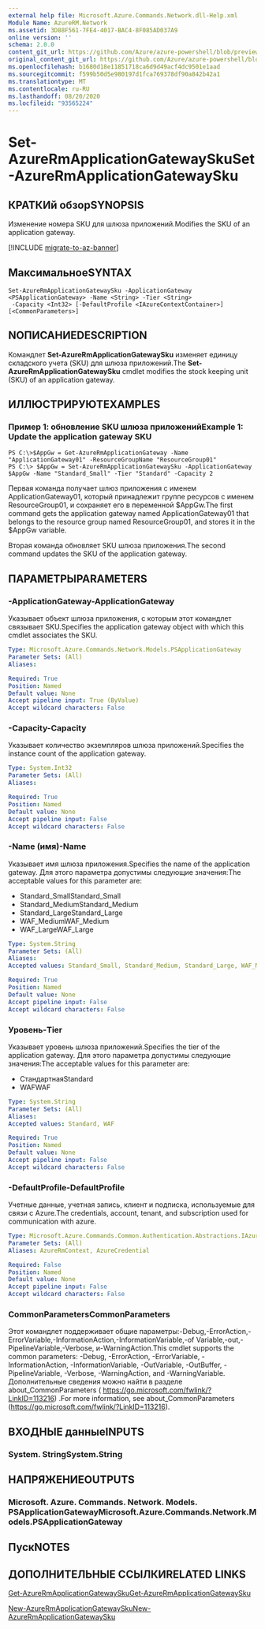 ```yaml
---
external help file: Microsoft.Azure.Commands.Network.dll-Help.xml
Module Name: AzureRM.Network
ms.assetid: 3D88F561-7FE4-4017-BAC4-8F085AD037A9
online version: ''
schema: 2.0.0
content_git_url: https://github.com/Azure/azure-powershell/blob/preview/src/ResourceManager/Network/Commands.Network/help/Set-AzureRmApplicationGatewaySku.md
original_content_git_url: https://github.com/Azure/azure-powershell/blob/preview/src/ResourceManager/Network/Commands.Network/help/Set-AzureRmApplicationGatewaySku.md
ms.openlocfilehash: b1680d18e11851718ca6d9d49acf4dc9501e1aad
ms.sourcegitcommit: f599b50d5e980197d1fca769378df90a842b42a1
ms.translationtype: MT
ms.contentlocale: ru-RU
ms.lasthandoff: 08/20/2020
ms.locfileid: "93565224"
---
```

# <span data-ttu-id="c3e06-101">Set-AzureRmApplicationGatewaySku</span><span class="sxs-lookup"><span data-stu-id="c3e06-101">Set-AzureRmApplicationGatewaySku</span></span>

## <span data-ttu-id="c3e06-102">КРАТКИй обзор</span><span class="sxs-lookup"><span data-stu-id="c3e06-102">SYNOPSIS</span></span>
<span data-ttu-id="c3e06-103">Изменение номера SKU для шлюза приложений.</span><span class="sxs-lookup"><span data-stu-id="c3e06-103">Modifies the SKU of an application gateway.</span></span>

[!INCLUDE [migrate-to-az-banner](../../includes/migrate-to-az-banner.md)]

## <span data-ttu-id="c3e06-104">Максимальное</span><span class="sxs-lookup"><span data-stu-id="c3e06-104">SYNTAX</span></span>

```
Set-AzureRmApplicationGatewaySku -ApplicationGateway <PSApplicationGateway> -Name <String> -Tier <String>
 -Capacity <Int32> [-DefaultProfile <IAzureContextContainer>] [<CommonParameters>]
```

## <span data-ttu-id="c3e06-105">NОПИСАНИЕ</span><span class="sxs-lookup"><span data-stu-id="c3e06-105">DESCRIPTION</span></span>
<span data-ttu-id="c3e06-106">Командлет **Set-AzureRmApplicationGatewaySku** изменяет единицу складского учета (SKU) для шлюза приложений.</span><span class="sxs-lookup"><span data-stu-id="c3e06-106">The **Set-AzureRmApplicationGatewaySku** cmdlet modifies the stock keeping unit (SKU) of an application gateway.</span></span>

## <span data-ttu-id="c3e06-107">ИЛЛЮСТРИРУЮТ</span><span class="sxs-lookup"><span data-stu-id="c3e06-107">EXAMPLES</span></span>

### <span data-ttu-id="c3e06-108">Пример 1: обновление SKU шлюза приложений</span><span class="sxs-lookup"><span data-stu-id="c3e06-108">Example 1: Update the application gateway SKU</span></span>
```
PS C:\>$AppGw = Get-AzureRmApplicationGateway -Name "ApplicationGateway01" -ResourceGroupName "ResourceGroup01"
PS C:\> $AppGw = Set-AzureRmApplicationGatewaySku -ApplicationGateway $AppGw -Name "Standard_Small" -Tier "Standard" -Capacity 2
```

<span data-ttu-id="c3e06-109">Первая команда получает шлюз приложения с именем ApplicationGateway01, который принадлежит группе ресурсов с именем ResourceGroup01, и сохраняет его в переменной $AppGw.</span><span class="sxs-lookup"><span data-stu-id="c3e06-109">The first command gets the application gateway named ApplicationGateway01 that belongs to the resource group named ResourceGroup01, and stores it in the $AppGw variable.</span></span>

<span data-ttu-id="c3e06-110">Вторая команда обновляет SKU шлюза приложения.</span><span class="sxs-lookup"><span data-stu-id="c3e06-110">The second command updates the SKU of the application gateway.</span></span>

## <span data-ttu-id="c3e06-111">ПАРАМЕТРЫ</span><span class="sxs-lookup"><span data-stu-id="c3e06-111">PARAMETERS</span></span>

### <span data-ttu-id="c3e06-112">-ApplicationGateway</span><span class="sxs-lookup"><span data-stu-id="c3e06-112">-ApplicationGateway</span></span>
<span data-ttu-id="c3e06-113">Указывает объект шлюза приложения, с которым этот командлет связывает SKU.</span><span class="sxs-lookup"><span data-stu-id="c3e06-113">Specifies the application gateway object with which this cmdlet associates the SKU.</span></span>

```yaml
Type: Microsoft.Azure.Commands.Network.Models.PSApplicationGateway
Parameter Sets: (All)
Aliases: 

Required: True
Position: Named
Default value: None
Accept pipeline input: True (ByValue)
Accept wildcard characters: False
```

### <span data-ttu-id="c3e06-114">-Capacity</span><span class="sxs-lookup"><span data-stu-id="c3e06-114">-Capacity</span></span>
<span data-ttu-id="c3e06-115">Указывает количество экземпляров шлюза приложений.</span><span class="sxs-lookup"><span data-stu-id="c3e06-115">Specifies the instance count of the application gateway.</span></span>

```yaml
Type: System.Int32
Parameter Sets: (All)
Aliases: 

Required: True
Position: Named
Default value: None
Accept pipeline input: False
Accept wildcard characters: False
```

### <span data-ttu-id="c3e06-116">-Name (имя)</span><span class="sxs-lookup"><span data-stu-id="c3e06-116">-Name</span></span>
<span data-ttu-id="c3e06-117">Указывает имя шлюза приложения.</span><span class="sxs-lookup"><span data-stu-id="c3e06-117">Specifies the name of the application gateway.</span></span>
<span data-ttu-id="c3e06-118">Для этого параметра допустимы следующие значения:</span><span class="sxs-lookup"><span data-stu-id="c3e06-118">The acceptable values for this parameter are:</span></span>

- <span data-ttu-id="c3e06-119">Standard_Small</span><span class="sxs-lookup"><span data-stu-id="c3e06-119">Standard_Small</span></span>
- <span data-ttu-id="c3e06-120">Standard_Medium</span><span class="sxs-lookup"><span data-stu-id="c3e06-120">Standard_Medium</span></span>
- <span data-ttu-id="c3e06-121">Standard_Large</span><span class="sxs-lookup"><span data-stu-id="c3e06-121">Standard_Large</span></span>
- <span data-ttu-id="c3e06-122">WAF_Medium</span><span class="sxs-lookup"><span data-stu-id="c3e06-122">WAF_Medium</span></span>
- <span data-ttu-id="c3e06-123">WAF_Large</span><span class="sxs-lookup"><span data-stu-id="c3e06-123">WAF_Large</span></span>

```yaml
Type: System.String
Parameter Sets: (All)
Aliases: 
Accepted values: Standard_Small, Standard_Medium, Standard_Large, WAF_Medium, WAF_Large

Required: True
Position: Named
Default value: None
Accept pipeline input: False
Accept wildcard characters: False
```

### <span data-ttu-id="c3e06-124">Уровень</span><span class="sxs-lookup"><span data-stu-id="c3e06-124">-Tier</span></span>
<span data-ttu-id="c3e06-125">Указывает уровень шлюза приложений.</span><span class="sxs-lookup"><span data-stu-id="c3e06-125">Specifies the tier of the application gateway.</span></span>
<span data-ttu-id="c3e06-126">Для этого параметра допустимы следующие значения:</span><span class="sxs-lookup"><span data-stu-id="c3e06-126">The acceptable values for this parameter are:</span></span>

- <span data-ttu-id="c3e06-127">Стандартная</span><span class="sxs-lookup"><span data-stu-id="c3e06-127">Standard</span></span>
- <span data-ttu-id="c3e06-128">WAF</span><span class="sxs-lookup"><span data-stu-id="c3e06-128">WAF</span></span>

```yaml
Type: System.String
Parameter Sets: (All)
Aliases: 
Accepted values: Standard, WAF

Required: True
Position: Named
Default value: None
Accept pipeline input: False
Accept wildcard characters: False
```

### <span data-ttu-id="c3e06-129">-DefaultProfile</span><span class="sxs-lookup"><span data-stu-id="c3e06-129">-DefaultProfile</span></span>
<span data-ttu-id="c3e06-130">Учетные данные, учетная запись, клиент и подписка, используемые для связи с Azure.</span><span class="sxs-lookup"><span data-stu-id="c3e06-130">The credentials, account, tenant, and subscription used for communication with azure.</span></span>

```yaml
Type: Microsoft.Azure.Commands.Common.Authentication.Abstractions.IAzureContextContainer
Parameter Sets: (All)
Aliases: AzureRmContext, AzureCredential

Required: False
Position: Named
Default value: None
Accept pipeline input: False
Accept wildcard characters: False
```

### <span data-ttu-id="c3e06-131">CommonParameters</span><span class="sxs-lookup"><span data-stu-id="c3e06-131">CommonParameters</span></span>
<span data-ttu-id="c3e06-132">Этот командлет поддерживает общие параметры:-Debug,-ErrorAction,-ErrorVariable,-InformationAction,-InformationVariable,-of Variable,-out,-PipelineVariable,-Verbose, и-WarningAction.</span><span class="sxs-lookup"><span data-stu-id="c3e06-132">This cmdlet supports the common parameters: -Debug, -ErrorAction, -ErrorVariable, -InformationAction, -InformationVariable, -OutVariable, -OutBuffer, -PipelineVariable, -Verbose, -WarningAction, and -WarningVariable.</span></span> <span data-ttu-id="c3e06-133">Дополнительные сведения можно найти в разделе about_CommonParameters ( https://go.microsoft.com/fwlink/?LinkID=113216) .</span><span class="sxs-lookup"><span data-stu-id="c3e06-133">For more information, see about_CommonParameters (https://go.microsoft.com/fwlink/?LinkID=113216).</span></span>

## <span data-ttu-id="c3e06-134">ВХОДНЫЕ данные</span><span class="sxs-lookup"><span data-stu-id="c3e06-134">INPUTS</span></span>

### <span data-ttu-id="c3e06-135">System. String</span><span class="sxs-lookup"><span data-stu-id="c3e06-135">System.String</span></span>

## <span data-ttu-id="c3e06-136">НАПРЯЖЕНИЕ</span><span class="sxs-lookup"><span data-stu-id="c3e06-136">OUTPUTS</span></span>

### <span data-ttu-id="c3e06-137">Microsoft. Azure. Commands. Network. Models. PSApplicationGateway</span><span class="sxs-lookup"><span data-stu-id="c3e06-137">Microsoft.Azure.Commands.Network.Models.PSApplicationGateway</span></span>

## <span data-ttu-id="c3e06-138">Пуск</span><span class="sxs-lookup"><span data-stu-id="c3e06-138">NOTES</span></span>

## <span data-ttu-id="c3e06-139">ДОПОЛНИТЕЛЬНЫЕ ССЫЛКИ</span><span class="sxs-lookup"><span data-stu-id="c3e06-139">RELATED LINKS</span></span>

[<span data-ttu-id="c3e06-140">Get-AzureRmApplicationGatewaySku</span><span class="sxs-lookup"><span data-stu-id="c3e06-140">Get-AzureRmApplicationGatewaySku</span></span>](./Get-AzureRmApplicationGatewaySku.md)

[<span data-ttu-id="c3e06-141">New-AzureRmApplicationGatewaySku</span><span class="sxs-lookup"><span data-stu-id="c3e06-141">New-AzureRmApplicationGatewaySku</span></span>](./New-AzureRmApplicationGatewaySku.md)


